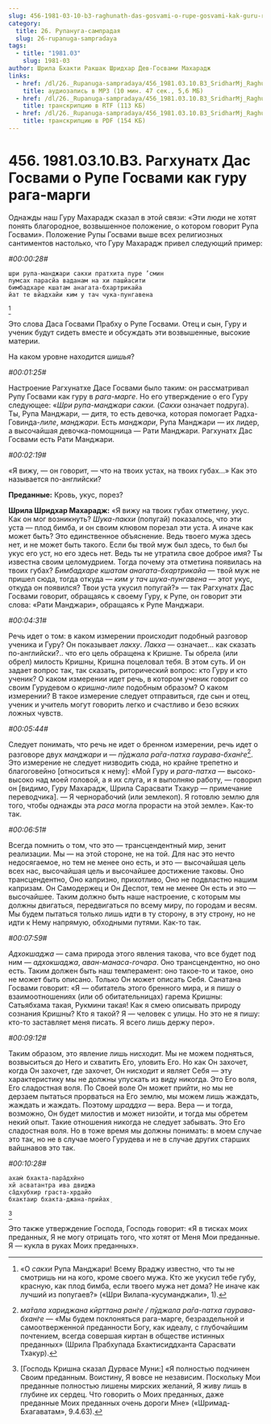 ```yaml
---
slug: 456-1981-03-10-b3-raghunath-das-gosvami-o-rupe-gosvami-kak-guru-raga-margi
category:
  title: 26. Рупануга-сампрадая
  slug: 26-rupanuga-sampradaya
tags:
  - title: "1981.03"
    slug: 1981-03
author: Шрила Бхакти Ракшак Шридхар Дев-Госвами Махарадж
links:
  - href: /dl/26._Rupanuga-sampradaya/456_1981.03.10.B3_SridharMj_Raghunath_Das_Gosvami_o_Rupe_Gosvami_kak_guru_raga-margi.mp3
    title: аудиозапись в MP3 (10 мин. 47 сек., 5,6 МБ)
  - href: /dl/26._Rupanuga-sampradaya/456_1981.03.10.B3_SridharMj_Raghunath_Das_Gosvami_o_Rupe_Gosvami_kak_guru_raga-margi.rtf
    title: транскрипцию в RTF (113 КБ)
  - href: /dl/26._Rupanuga-sampradaya/456_1981.03.10.B3_SridharMj_Raghunath_Das_Gosvami_o_Rupe_Gosvami_kak_guru_raga-margi.pdf
    title: транскрипцию в PDF (154 КБ)
---
```


# 456. 1981.03.10.B3. Рагхунатх Дас Госвами о Рупе Госвами как гуру рага-марги

Однажды наш Гуру Махарадж сказал в этой связи: «Эти люди не хотят понять благородное, возвышенное положение, о котором говорит Рупа Госвами». Положение Рупы Госвами выше всех религиозных сантиментов настолько, что Гуру Махарадж привел следующий пример:

*#00:00:28#*

    шри рупа-манджари сакхи пратхита пуре ’смин
    пумсах парасйа ваданам на хи пашйасити
    бимбадхаре кшатам анагата-бхартрикайа
    йат те вйадхайи ким у тач чука-пунгавена
[^_ftn1]

Это слова Даса Госвами Прабху о Рупе Госвами. Отец и сын, Гуру и ученик будут сидеть вместе и обсуждать эти возвышенные, высокие материи.

На каком уровне находится *шишья*?

*#00:01:25#*

Настроение Рагхунатхе Дасе Госвами было таким: он рассматривал Рупу Госвами как гуру в *рага-марге*. Но его утверждение о его Гуру следующее: «*Шри рупа-манджари сакхи.* (*Сакхи* означает подруга). Ты, Рупа Манджари, — дитя, то есть девочка, которая помогает Радха-Говинда-*лиле*, *манджари.* Есть *манджари*, Рупа Манджари — их лидер, а высочайшая девочка-помощница — Рати Манджари. Рагхунатх Дас Госвами есть Рати Манджари.

*#00:02:19#*

«Я вижу, — он говорит, — что на твоих устах, на твоих губах…» Как это называется по-английски?

**Преданные:** Кровь, укус, порез?

**Шрила Шридхар Махарадж:** «Я вижу на твоих губах отметину, укус. Как он мог возникнуть? *Шука-пакхи* (попугай) показалось, что эти уста — плод бимба, и он своим клювом порезал эти уста. А иначе как может быть? Это единственное объяснение. Ведь твоего мужа здесь нет, и не может быть такого. Если бы твой муж был здесь, то был бы укус его уст, но его здесь нет. Ведь ты не утратила свое доброе имя? Ты известна своим целомудрием. Тогда почему эта отметина появилась на твоих губах? *Бимбадхаре кшатам анагата-бхартрикайа* — твой муж не пришел сюда, тогда откуда — *ким у тач шука-пунгавена* — этот укус, откуда он появился? Твои уста укусил попугай?» — так Рагхунатх Дас Госвами говорит, обращаясь к своему Гуру, к Рупе, он говорит эти слова: «Рати Манджари», обращаясь к Рупе Манджари.

*#00:04:31#*

Речь идет о том: в каком измерении происходит подобный разговор ученика и Гуру? Он показывает *лакху*. *Лакха* — означает… как сказать по-английски?.. что его цель обращена к Кришне. Ты обрела (или обрел) милость Кришны, Кришна поцеловал тебя. В этом суть. И он задает вопрос так, так сказать, риторический вопрос: кто Гуру и кто ученик? О каком измерении идет речь, в котором ученик говорит со своим Гурудевом о *кришна-лиле* подобным образом? О каком измерении? В такое измерение следует отправиться, где сын и отец, ученик и учитель могут говорить легко и счастливо и безо всяких ложных чувств.

*#00:05:44#*

Следует понимать, что речь не идет о бренном измерении, речь идет о разговоре двух *манджари* и — *пӯджала ра̄га-патха гаурава-бхан̇ге*[^_ftn2]. Это измерение не следует низводить сюда, но крайне трепетно и благоговейно [относиться к нему]: «Мой Гуру и *рага-патха* — высоко-высоко над моей головой, а я их слуга, и я выполняю работу, — говорил он [видимо, Гуру Махарадж, Шрила Сарасвати Тхакур — примечание переводчика]. — Я чернорабочий (или землекоп). Я готовлю землю для того, чтобы однажды эта *раса* могла прорасти на этой земле». Как-то так.

*#00:06:51#*

Всегда помнить о том, что это — трансцендентный мир, зенит реализации. Мы — на этой стороне, не на той. Для нас это нечто недосягаемое, но тем не менее оно есть, и это — высочайшая цель всех нас, высочайшая цель и высочайшее достижение таковы. Оно трансцендентно, Оно капризно, прихотливо, Оно не подвластно нашим капризам. Он Самодержец и Он Деспот, тем не менее Он есть и это — высочайшее. Таким должно быть наше настроение, с которым мы должны двигаться, передвигаться по всему миру, по городам и весям. Мы будем пытаться только лишь идти в ту сторону, в эту строну, но не идти к Нему напрямую, обходными путями. Как-то так.

*#00:07:59#*

*Адхокшаджа* — сама природа этого явления такова, что все будет под ним — *адхокшаджа*, *аван-манаса-гочара*. Оно трансцендентно, но оно есть. Таким должен быть наш темперамент: оно такое-то и такое, оно не может быть описано. Только Он может описать Себя. Санатана Госвами говорит: «Я — обитатель этого бренного мира, и я пишу о взаимоотношениях (или об обитательницах) гарема Кришны: Сатьябхама такая, Рукмини такая! Как я смею описывать природу сознания Кришны? Кто я такой? Я — человек с улицы. Но это не я пишу: кто-то заставляет меня писать. Я всего лишь держу перо».

*#00:09:12#*

Таким образом, это явление лишь нисходит. Мы не можем подняться, возвыситься до Него и схватить Его, уловить Его. Но как Он захочет, когда Он захочет, где захочет, Он нисходит и являет Себя — эту характеристику мы не должны упускать из виду никогда. Это Его воля, Его сладостная воля. По Своей воле Он может прийти, но мы не дерзаем пытаться прорваться на Его землю, мы можем лишь жаждать, жаждать и жаждать. Поэтому *шраддха* — вера. Вера — и тогда, возможно, Он будет милостив и может низойти, и тогда мы обретем некий опыт. Такие отношения никогда не следует забывать. Это Его сладостная воля. Но в тоже время мы должны понимать: в моем случае это так, но не в случае моего Гурудева и не в случае других старших вайшнавов это так.

*#00:10:28#*

    ахам̇ бхакта-пара̄дхӣно
    хй асватантра ива двиджа
    са̄дхубхир граста-хр̣дайо
    бхактаир бхакта-джана-прийах̣
[^_ftn3]

Это также утверждение Господа, Господь говорит: «Я в тисках моих преданных, Я не могу отрицать того, что хотят от Меня Мои преданные. Я — кукла в руках Моих преданных».



[^_ftn1]: «О *сакхи* Рупа Манджари! Всему Враджу известно, что ты не смотришь ни на кого, кроме своего мужа. Кто же укусил тебе губу, красную, как плод бимба, если твоего мужа нет дома? Не иначе как лучший из попугаев?» («Шри Вилапа-кусуманджали», 1).

[^_ftn2]: *ма̄тала хариджана кӣрттана ран̇ге / пӯджала ра̄га-патха гаурава-бхан̇ге* — «Мы будем поклоняться рага-марге, безраздельной и самоотверженной преданности Богу, как идеалу, с глубочайшим почтением, всегда совершая киртан в обществе истинных преданных» (Шрила Прабхупада Бхактисиддханта Сарасвати Тхакур).

[^_ftn3]: [Господь Кришна сказал Дурвасе Муни:] «Я полностью подчинен Своим преданным. Воистину, Я вовсе не независим. Поскольку Мои преданные полностью лишены мирских желаний, Я живу лишь в глубине их сердец. Что говорить о Моих преданных, даже преданные Моих преданных очень дороги Мне» («Шримад-Бхагаватам», 9.4.63).

